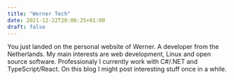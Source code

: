 ```yaml
---
title: "Werner Tech"
date: 2021-12-22T20:06:25+01:00
draft: false
---
```


You just landed on the personal website of Werner. A developer from the Netherlands. My main interests are web development, Linux and open source software. Professionaly I currently work with C#/.NET and TypeScript/React. On this blog I might post interesting stuff once in a while.
